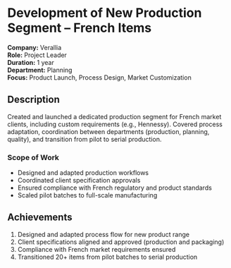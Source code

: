 # Development of New Production Segment – French Items

**Company:** Verallia  
**Role:** Project Leader  
**Duration:** 1 year  
**Department:** Planning  
**Focus:** Product Launch, Process Design, Market Customization

## Description

Created and launched a dedicated production segment for French market clients, including custom requirements (e.g., Hennessy). Covered process adaptation, coordination between departments (production, planning, quality), and transition from pilot to serial production.

### Scope of Work

- Designed and adapted production workflows
- Coordinated client specification approvals
- Ensured compliance with French regulatory and product standards
- Scaled pilot batches to full-scale manufacturing

## Achievements

1. Designed and adapted process flow for new product range  
2. Client specifications aligned and approved (production and packaging)  
3. Compliance with French market requirements ensured  
4. Transitioned 20+ items from pilot batches to serial production
